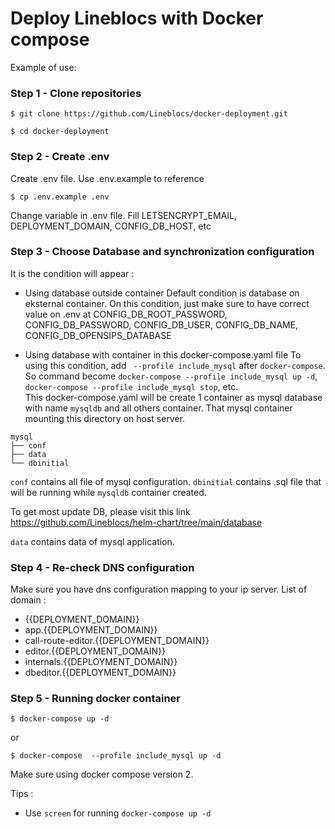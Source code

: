 # Deploy Lineblocs with Docker compose

Example of use:

### Step 1 - Clone repositories

```shell
$ git clone https://github.com/Lineblocs/docker-deployment.git
```
```shell
$ cd docker-deployment
```

### Step 2 - Create .env

Create .env file. Use .env.example to reference

```shell
$ cp .env.example .env
```
Change variable in .env file.  Fill LETSENCRYPT_EMAIL, DEPLOYMENT_DOMAIN, CONFIG_DB_HOST, etc

### Step 3 - Choose Database and synchronization configuration
It is the condition will appear :
- Using database outside container 
Default condition is database on eksternal container. On this condition, just make sure to have correct value on .env at CONFIG_DB_ROOT_PASSWORD, CONFIG_DB_PASSWORD, CONFIG_DB_USER, CONFIG_DB_NAME, CONFIG_DB_OPENSIPS_DATABASE

- Using database with container in this docker-compose.yaml file
To using this condition, add ` --profile include_mysql` after `docker-compose`. So command become `docker-compose --profile include_mysql up -d`, `docker-compose --profile include_mysql stop`, etc.  
This docker-compose.yaml will be create 1 container as mysql database with name `mysqldb` and all others container. That mysql container mounting this directory on host server.
````
mysql
├── conf
├── data
└── dbinitial
````
`conf` contains all file of mysql configuration.
`dbinitial` contains .sql file that will be running while `mysqldb` container created. 

To get most update DB, please visit this link https://github.com/Lineblocs/helm-chart/tree/main/database

`data` contains data of mysql application. 

### Step 4 - Re-check DNS configuration

Make sure you have dns configuration mapping to your ip server. List of domain :
- {{DEPLOYMENT_DOMAIN}}
- app.{{DEPLOYMENT_DOMAIN}}
- call-route-editor.{{DEPLOYMENT_DOMAIN}}
- editor.{{DEPLOYMENT_DOMAIN}}
- internals.{{DEPLOYMENT_DOMAIN}}
- dbeditor.{{DEPLOYMENT_DOMAIN}}

### Step 5 - Running docker container

```shell
$ docker-compose up -d
```
or 
```shell
$ docker-compose  --profile include_mysql up -d
```

Make sure using docker compose version 2.


Tips : 
- Use `screen` for running `docker-compose up -d`
